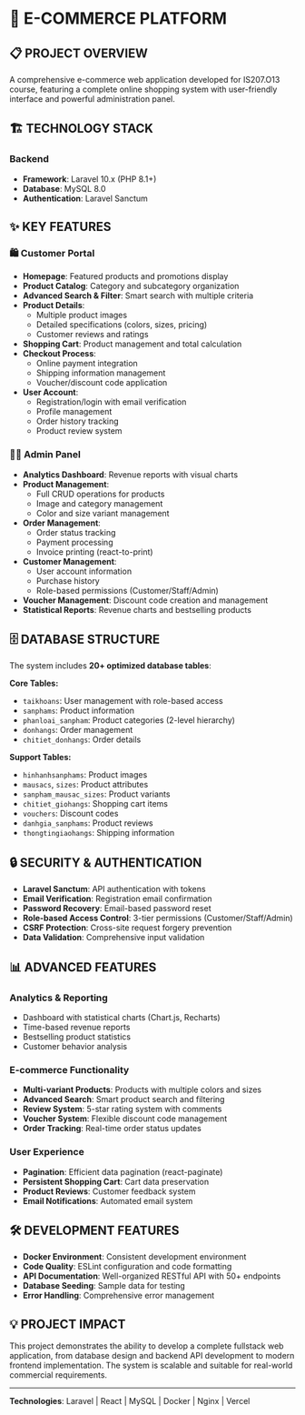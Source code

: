 # 🛒 E-COMMERCE PLATFORM

## 📋 PROJECT OVERVIEW

A comprehensive e-commerce web application developed for IS207.O13 course, featuring a complete online shopping system with user-friendly interface and powerful administration panel.

## 🏗️ TECHNOLOGY STACK

### **Backend**
- **Framework**: Laravel 10.x (PHP 8.1+)
- **Database**: MySQL 8.0
- **Authentication**: Laravel Sanctum

## ✨ KEY FEATURES

### **🛍️ Customer Portal**
- **Homepage**: Featured products and promotions display
- **Product Catalog**: Category and subcategory organization
- **Advanced Search & Filter**: Smart search with multiple criteria
- **Product Details**: 
  - Multiple product images
  - Detailed specifications (colors, sizes, pricing)
  - Customer reviews and ratings
- **Shopping Cart**: Product management and total calculation
- **Checkout Process**: 
  - Online payment integration
  - Shipping information management
  - Voucher/discount code application
- **User Account**:
  - Registration/login with email verification
  - Profile management
  - Order history tracking
  - Product review system

### **👨‍💼 Admin Panel**
- **Analytics Dashboard**: Revenue reports with visual charts
- **Product Management**:
  - Full CRUD operations for products
  - Image and category management
  - Color and size variant management
- **Order Management**:
  - Order status tracking
  - Payment processing
  - Invoice printing (react-to-print)
- **Customer Management**:
  - User account information
  - Purchase history
  - Role-based permissions (Customer/Staff/Admin)
- **Voucher Management**: Discount code creation and management
- **Statistical Reports**: Revenue charts and bestselling products

## 🗄️ DATABASE STRUCTURE

The system includes **20+ optimized database tables**:

**Core Tables:**
- `taikhoans`: User management with role-based access
- `sanphams`: Product information
- `phanloai_sanpham`: Product categories (2-level hierarchy)
- `donhangs`: Order management
- `chitiet_donhangs`: Order details

**Support Tables:**
- `hinhanhsanphams`: Product images
- `mausacs`, `sizes`: Product attributes
- `sanpham_mausac_sizes`: Product variants
- `chitiet_giohangs`: Shopping cart items
- `vouchers`: Discount codes
- `danhgia_sanphams`: Product reviews
- `thongtingiaohangs`: Shipping information

## 🔒 SECURITY & AUTHENTICATION

- **Laravel Sanctum**: API authentication with tokens
- **Email Verification**: Registration email confirmation
- **Password Recovery**: Email-based password reset
- **Role-based Access Control**: 3-tier permissions (Customer/Staff/Admin)
- **CSRF Protection**: Cross-site request forgery prevention
- **Data Validation**: Comprehensive input validation

## 📊 ADVANCED FEATURES

### **Analytics & Reporting**
- Dashboard with statistical charts (Chart.js, Recharts)
- Time-based revenue reports
- Bestselling product statistics
- Customer behavior analysis

### **E-commerce Functionality**
- **Multi-variant Products**: Products with multiple colors and sizes
- **Advanced Search**: Smart product search and filtering
- **Review System**: 5-star rating system with comments
- **Voucher System**: Flexible discount code management
- **Order Tracking**: Real-time order status updates

### **User Experience**
- **Pagination**: Efficient data pagination (react-paginate)
- **Persistent Shopping Cart**: Cart data preservation
- **Product Reviews**: Customer feedback system
- **Email Notifications**: Automated email system

## 🛠️ DEVELOPMENT FEATURES

- **Docker Environment**: Consistent development environment
- **Code Quality**: ESLint configuration and code formatting
- **API Documentation**: Well-organized RESTful API with 50+ endpoints
- **Database Seeding**: Sample data for testing
- **Error Handling**: Comprehensive error management

## 💡 PROJECT IMPACT

This project demonstrates the ability to develop a complete fullstack web application, from database design and backend API development to modern frontend implementation. The system is scalable and suitable for real-world commercial requirements.

---

**Technologies**: Laravel | React | MySQL | Docker | Nginx | Vercel